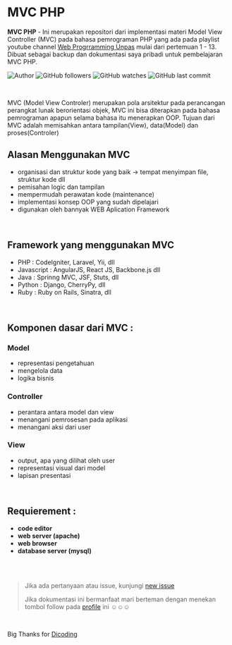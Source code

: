 # MVC PHP

**MVC PHP** -  Ini merupakan repositori dari implementasi materi Model View Controller (MVC) pada bahasa pemrograman PHP yang ada pada playlist youtube channel [Web Progrramming Unpas](https://www.youtube.com/watch?v=tBKOb8Ib5nI&list=PLFIM0718LjIVEh_d-h5wAjsdv2W4SAtkx) mulai dari pertemuan 1 - 13. Dibuat sebagai backup dan dokumentasi saya pribadi untuk pembelajaran MVC PHP.

![Author](https://img.shields.io/badge/made%20by-Ardywsptr-blue)
![GitHub followers](https://img.shields.io/github/followers/Ardywsptr?style=social)
![GitHub watches](https://img.shields.io/github/stars/Ardywsptr/mvc?style=social)
![GitHub last commit](https://img.shields.io/github/last-commit/Ardywsptr/mvc)

<br clear="both">

MVC (Model View Controler) merupakan pola arsitektur pada perancangan perangkat lunak berorientasi objek, MVC ini bisa diterapkan pada bahasa pemrograman apapun selama bahasa itu menerapkan OOP. Tujuan dari MVC adalah memisahkan antara tampilan(View), data(Model) dan proses(Controler)

## Alasan Menggunakan MVC
- organisasi dan struktur kode yang baik -> tempat menyimpan file, struktur kode dll
- pemisahan logic dan tampilan 
- mempermudah perawatan kode (maintenance)
- implementasi konsep OOP yang sudah dipelajari
- digunakan oleh bannyak WEB Aplication Framework

<br clear="both">

## Framework yang menggunakan MVC
- PHP        : CodeIgniter, Laravel, Yii, dll
- Javascript : AngularJS, React JS, Backbone.js dll
- Java       : Sprinng MVC, JSF, Stuts, dll
- Python     : Django, CherryPy, dll
- Ruby       : Ruby on Rails, Sinatra, dll

<br clear="both">

## Komponen dasar dari MVC :
### Model
- representasi pengetahuan
- mengelola data
- logika bisnis

### Controller
- perantara antara model dan view
- menangani pemrosesan pada aplikasi
- menangani aksi dari user

### View
- output, apa yang dilihat oleh user
- representasi visual dari model
- lapisan presentasi

<br clear="both">

## Requierement :

* **code editor**
* **web server (apache)**
* **web browser**
* **database server (mysql)**

<br clear="both">
<br clear="both">

> Jika ada pertanyaan atau issue, kunjungi [new issue](https://github.com/Ardywsptr/mvc/issues/new)
>
>Jika dokumentasi ini bermanfaat mari berteman dengan menekan tombol follow pada [profile](https://github.com/Ardywsptr) ini ☺☺☺

<br clear="both">

Big Thanks for [Dicoding](https://www.dicoding.com/)
